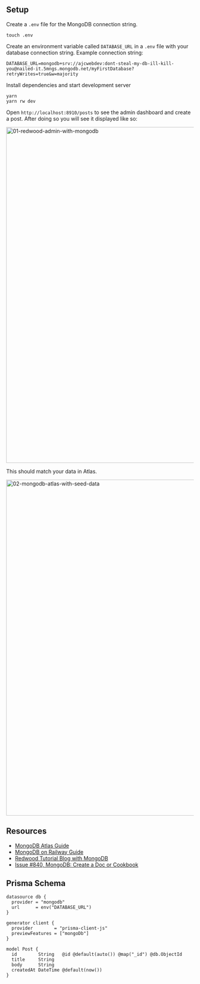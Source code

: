 ## Setup

Create a `.env` file for the MongoDB connection string.

```terminal
touch .env
```

Create an environment variable called `DATABASE_URL` in a `.env` file with your database connection string. Example connection string:

```
DATABASE_URL=mongodb+srv://ajcwebdev:dont-steal-my-db-ill-kill-you@nailed-it.5mngs.mongodb.net/myFirstDatabase?retryWrites=true&w=majority
```

Install dependencies and start development server

```terminal
yarn
yarn rw dev
```

Open `http://localhost:8910/posts` to see the admin dashboard and create a post. After doing so you will see it displayed like so:

<img width="900" alt="01-redwood-admin-with-mongodb" src="https://user-images.githubusercontent.com/12433465/157195130-4efbc76b-f6e8-480f-a896-544f7da02009.png">

This should match your data in Atlas.

<img width="900" alt="02-mongodb-atlas-with-seed-data" src="https://user-images.githubusercontent.com/12433465/157194976-e1d724c0-27b8-453f-9fbe-7f9340460f76.png">

## Resources

* [MongoDB Atlas Guide](https://dev.to/ajcwebdev/can-i-use-mongodb-with-prisma-yet-50go)
* [MongoDB on Railway Guide](https://dev.to/ajcwebdev/query-a-mongodb-database-with-prisma-and-railway-ig8)
* [Redwood Tutorial Blog with MongoDB](https://github.com/thedavidprice/redwood-tutorial-mongo)
* [Issue #840, MongoDB: Create a Doc or Cookbook](https://github.com/redwoodjs/redwoodjs.com/issues/840)

## Prisma Schema

```prisma
datasource db {
  provider = "mongodb"
  url      = env("DATABASE_URL")
}

generator client {
  provider        = "prisma-client-js"
  previewFeatures = ["mongoDb"]
}

model Post {
  id        String   @id @default(auto()) @map("_id") @db.ObjectId
  title     String
  body      String
  createdAt DateTime @default(now())
}
```